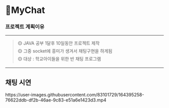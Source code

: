 # 🐥MyChat


<h3>프로젝트 계획이유</h3>

------------
>🟡 JAVA 공부 1달후 10일동안 프로젝트 제작<br> 
>🟡 그중 socket에 흥미가 생겨서 채팅구현을 하게됨<br>
>🟡 대상 : 학교아이들을 위한 반 채팅 프로그램

------------

<h2>채팅 시연</h2>
https://user-images.githubusercontent.com/83101729/164395258-76622ddb-df2b-46ae-9c83-e51a6e1423d3.mp4
